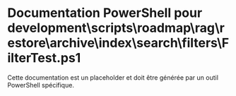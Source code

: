 # Documentation PowerShell pour development\scripts\roadmap\rag\restore\archive\index\search\filters\FilterTest.ps1

Cette documentation est un placeholder et doit être générée par un outil PowerShell spécifique.
